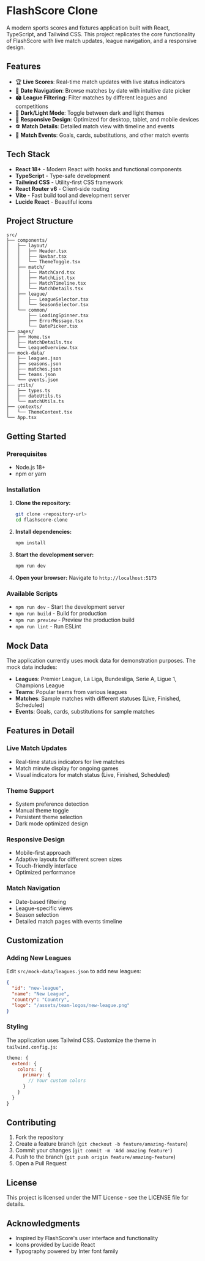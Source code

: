 # FlashScore Clone

A modern sports scores and fixtures application built with React, TypeScript, and Tailwind CSS. This project replicates the core functionality of FlashScore with live match updates, league navigation, and a responsive design.

## Features

- 🏆 **Live Scores**: Real-time match updates with live status indicators
- 📅 **Date Navigation**: Browse matches by date with intuitive date picker
- 🏟️ **League Filtering**: Filter matches by different leagues and competitions
- 🌙 **Dark/Light Mode**: Toggle between dark and light themes
- 📱 **Responsive Design**: Optimized for desktop, tablet, and mobile devices
- ⚽ **Match Details**: Detailed match view with timeline and events
- 🎯 **Match Events**: Goals, cards, substitutions, and other match events

## Tech Stack

- **React 18+** - Modern React with hooks and functional components
- **TypeScript** - Type-safe development
- **Tailwind CSS** - Utility-first CSS framework
- **React Router v6** - Client-side routing
- **Vite** - Fast build tool and development server
- **Lucide React** - Beautiful icons

## Project Structure

```
src/
├── components/
│   ├── layout/
│   │   ├── Header.tsx
│   │   ├── Navbar.tsx
│   │   └── ThemeToggle.tsx
│   ├── match/
│   │   ├── MatchCard.tsx
│   │   ├── MatchList.tsx
│   │   ├── MatchTimeline.tsx
│   │   └── MatchDetails.tsx
│   ├── league/
│   │   ├── LeagueSelector.tsx
│   │   └── SeasonSelector.tsx
│   └── common/
│       ├── LoadingSpinner.tsx
│       ├── ErrorMessage.tsx
│       └── DatePicker.tsx
├── pages/
│   ├── Home.tsx
│   ├── MatchDetails.tsx
│   └── LeagueOverview.tsx
├── mock-data/
│   ├── leagues.json
│   ├── seasons.json
│   ├── matches.json
│   ├── teams.json
│   └── events.json
├── utils/
│   ├── types.ts
│   ├── dateUtils.ts
│   └── matchUtils.ts
├── contexts/
│   └── ThemeContext.tsx
└── App.tsx
```

## Getting Started

### Prerequisites

- Node.js 18+ 
- npm or yarn

### Installation

1. **Clone the repository:**
   ```bash
   git clone <repository-url>
   cd flashscore-clone
   ```

2. **Install dependencies:**
   ```bash
   npm install
   ```

3. **Start the development server:**
   ```bash
   npm run dev
   ```

4. **Open your browser:**
   Navigate to `http://localhost:5173`

### Available Scripts

- `npm run dev` - Start the development server
- `npm run build` - Build for production
- `npm run preview` - Preview the production build
- `npm run lint` - Run ESLint

## Mock Data

The application currently uses mock data for demonstration purposes. The mock data includes:

- **Leagues**: Premier League, La Liga, Bundesliga, Serie A, Ligue 1, Champions League
- **Teams**: Popular teams from various leagues
- **Matches**: Sample matches with different statuses (Live, Finished, Scheduled)
- **Events**: Goals, cards, substitutions for sample matches

## Features in Detail

### Live Match Updates
- Real-time status indicators for live matches
- Match minute display for ongoing games
- Visual indicators for match status (Live, Finished, Scheduled)

### Theme Support
- System preference detection
- Manual theme toggle
- Persistent theme selection
- Dark mode optimized design

### Responsive Design
- Mobile-first approach
- Adaptive layouts for different screen sizes
- Touch-friendly interface
- Optimized performance

### Match Navigation
- Date-based filtering
- League-specific views
- Season selection
- Detailed match pages with events timeline

## Customization

### Adding New Leagues
Edit `src/mock-data/leagues.json` to add new leagues:

```json
{
  "id": "new-league",
  "name": "New League",
  "country": "Country",
  "logo": "/assets/team-logos/new-league.png"
}
```

### Styling
The application uses Tailwind CSS. Customize the theme in `tailwind.config.js`:

```javascript
theme: {
  extend: {
    colors: {
      primary: {
        // Your custom colors
      }
    }
  }
}
```

## Contributing

1. Fork the repository
2. Create a feature branch (`git checkout -b feature/amazing-feature`)
3. Commit your changes (`git commit -m 'Add amazing feature'`)
4. Push to the branch (`git push origin feature/amazing-feature`)
5. Open a Pull Request

## License

This project is licensed under the MIT License - see the LICENSE file for details.

## Acknowledgments

- Inspired by FlashScore's user interface and functionality
- Icons provided by Lucide React
- Typography powered by Inter font family
